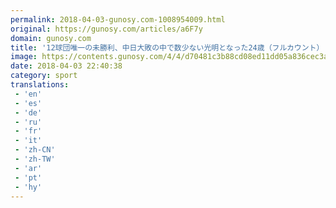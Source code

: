 ```yaml
---
permalink: 2018-04-03-gunosy.com-1008954009.html
original: https://gunosy.com/articles/a6F7y
domain: gunosy.com
title: '12球団唯一の未勝利、中日大敗の中で数少ない光明となった24歳（フルカウント） - グノシー'
image: https://contents.gunosy.com/4/4/d70481c3b88cd08ed11dd05a836cec3a_content.jpg
date: 2018-04-03 22:40:38
category: sport
translations: 
 - 'en'
 - 'es'
 - 'de'
 - 'ru'
 - 'fr'
 - 'it'
 - 'zh-CN'
 - 'zh-TW'
 - 'ar'
 - 'pt'
 - 'hy'
---
```


